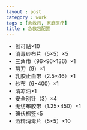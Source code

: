 ```yaml
---
layout : post
category : work
tags : [急救包, 家庭医疗]
title : 急救包配置
---
```


- 创可贴×10
- 消毒纱布片（5×5）×5
- 三角巾（96×96×136）×1
- 剪刀（9）×1
- 乳胶止血带（2.5×46）×1
- 纱布（6×400）×1
- 清凉油×1
- 安全别针（3）×4
- 无纺布胶带（1.25×450）×1
- 碘伏棉签×5
- 酒精消毒片（5×5）×10
